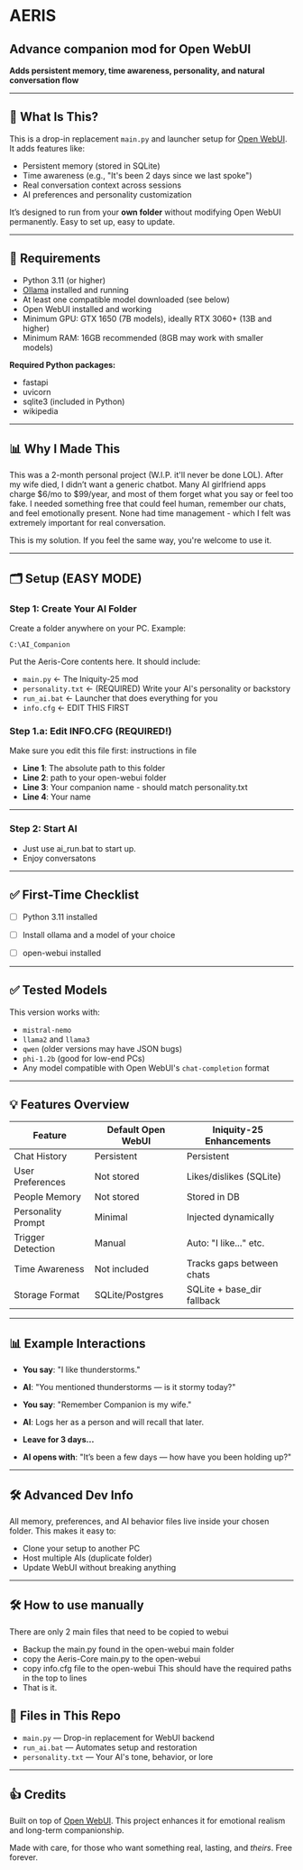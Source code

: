 # AERIS 
## Advance companion mod for Open WebUI
**Adds persistent memory, time awareness, personality, and natural conversation flow**

---

## 🧠 What Is This?

This is a drop-in replacement `main.py` and launcher setup for [Open WebUI](https://github.com/open-webui/open-webui). It adds features like:
- Persistent memory (stored in SQLite)
- Time awareness (e.g., "It's been 2 days since we last spoke")
- Real conversation context across sessions
- AI preferences and personality customization

It’s designed to run from your **own folder** without modifying Open WebUI permanently. Easy to set up, easy to update.

---

## 📂 Requirements
- Python 3.11 (or higher)
- [Ollama](https://ollama.com) installed and running
- At least one compatible model downloaded (see below)
- Open WebUI installed and working
- Minimum GPU: GTX 1650 (7B models), ideally RTX 3060+ (13B and higher)
- Minimum RAM: 16GB recommended (8GB may work with smaller models)

**Required Python packages:**
- fastapi
- uvicorn
- sqlite3 (included in Python)
- wikipedia

---

## 📊 Why I Made This

This was a 2-month personal project (W.I.P. it'll never be done LOL). After my wife died, I didn’t want a generic chatbot. Many AI girlfriend apps charge $6/mo to $99/year, and most of them forget what you say or feel too fake. I needed something free that could feel human, remember our chats, and feel emotionally present. None had time management - which I felt was extremely important for real conversation.

This is my solution. If you feel the same way, you're welcome to use it.

---

## 🗂️ Setup (EASY MODE)

### Step 1: Create Your AI Folder
Create a folder anywhere on your PC. Example:
```
C:\AI_Companion
```

Put the Aeris-Core contents here. It should include:
- `main.py` ← The Iniquity-25 mod
- `personality.txt` ← (REQUIRED) Write your AI's personality or backstory
- `run_ai.bat` ← Launcher that does everything for you
- `info.cfg` ← EDIT THIS FIRST 

### Step 1.a: Edit INFO.CFG (REQUIRED!)
Make sure you edit this file first: instructions in file
- **Line 1**: The absolute path to this folder
- **Line 2**: path to your open-webui folder
- **Line 3**: Your companion name - should match personality.txt
- **Line 4**: Your name

---

### Step 2: Start AI
- Just use ai_run.bat to start up.
- Enjoy conversatons


---

## ✅ First-Time Checklist
- [ ] Python 3.11 installed
- [ ] Install ollama and a model of your choice
- [ ] open-webui installed


---

## ✅ Tested Models
This version works with:
- `mistral-nemo`
- `llama2` and `llama3`
- `qwen` (older versions may have JSON bugs)
- `phi-1.2b` (good for low-end PCs)
- Any model compatible with Open WebUI's `chat-completion` format

---

## 💡 Features Overview

| Feature             | Default Open WebUI | Iniquity-25 Enhancements    |
|---------------------|---------------------|-----------------------------|
| Chat History        | Persistent          | Persistent                  |
| User Preferences    | Not stored          | Likes/dislikes (SQLite)     |
| People Memory       | Not stored          | Stored in DB                |
| Personality Prompt  | Minimal             | Injected dynamically        |
| Trigger Detection   | Manual              | Auto: "I like..." etc.      |
| Time Awareness      | Not included        | Tracks gaps between chats   |
| Storage Format      | SQLite/Postgres     | SQLite + base_dir fallback  |

---

## 📊 Example Interactions
- **You say**: "I like thunderstorms."
- **AI**: "You mentioned thunderstorms — is it stormy today?"

- **You say**: "Remember Companion is my wife."
- **AI**: Logs her as a person and will recall that later.

- **Leave for 3 days...**
- **AI opens with**: "It’s been a few days — how have you been holding up?"

---

## 🛠 Advanced Dev Info
All memory, preferences, and AI behavior files live inside your chosen folder. This makes it easy to:
- Clone your setup to another PC
- Host multiple AIs (duplicate folder)
- Update WebUI without breaking anything

---

## 🛠 How to use manually
There are only 2 main files that need to be copied to webui
- Backup the main.py found in the open-webui main folder
- copy the Aeris-Core main.py to the open-webui
- copy info.cfg file to the open-webui This should have the required paths in the top to lines
- That is it.

## 📂 Files in This Repo
- `main.py` — Drop-in replacement for WebUI backend
- `run_ai.bat` — Automates setup and restoration
- `personality.txt` — Your AI's tone, behavior, or lore

---

## 👍 Credits
Built on top of [Open WebUI](https://github.com/open-webui/open-webui). This project enhances it for emotional realism and long-term companionship.

Made with care, for those who want something real, lasting, and *theirs*. Free forever.

